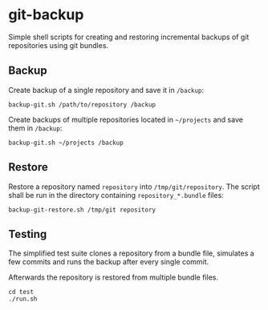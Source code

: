 git-backup
==========
Simple shell scripts for creating and restoring incremental backups of git repositories using git bundles.

Backup
----------
Create backup of a single repository and save it in `/backup`:
```
backup-git.sh /path/to/repository /backup
```

Create backups of multiple repositories located in `~/projects` and save them in `/backup`:
```
backup-git.sh ~/projects /backup
```

Restore
----------
Restore a repository named `repository` into `/tmp/git/repository`.
The script shall be run in the directory containing `repository_*.bundle` files:

```
backup-git-restore.sh /tmp/git repository
```

Testing
----------
The simplified test suite clones a repository from a bundle file, 
simulates a few commits and runs the backup after every single commit.

Afterwards the repository is restored from multiple bundle files.

```
cd test
./run.sh
```
